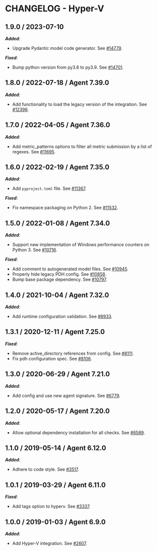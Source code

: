 # CHANGELOG - Hyper-V

## 1.9.0 / 2023-07-10

***Added***:

* Upgrade Pydantic model code generator. See [#14779](https://github.com/DataDog/integrations-core/pull/14779).

***Fixed***:

* Bump python version from py3.8 to py3.9. See [#14701](https://github.com/DataDog/integrations-core/pull/14701).

## 1.8.0 / 2022-07-18 / Agent 7.39.0

***Added***: 

* Add functionality to load the legacy version of the integration. See [#12396](https://github.com/DataDog/integrations-core/pull/12396).


## 1.7.0 / 2022-04-05 / Agent 7.36.0

***Added***: 

* Add metric_patterns options to filter all metric submission by a list of regexes. See [#11695](https://github.com/DataDog/integrations-core/pull/11695).


## 1.6.0 / 2022-02-19 / Agent 7.35.0

***Added***: 

* Add `pyproject.toml` file. See [#11367](https://github.com/DataDog/integrations-core/pull/11367).

***Fixed***: 

* Fix namespace packaging on Python 2. See [#11532](https://github.com/DataDog/integrations-core/pull/11532).


## 1.5.0 / 2022-01-08 / Agent 7.34.0

***Added***: 

* Support new implementation of Windows performance counters on Python 3. See [#10716](https://github.com/DataDog/integrations-core/pull/10716).

***Fixed***: 

* Add comment to autogenerated model files. See [#10945](https://github.com/DataDog/integrations-core/pull/10945).
* Properly hide legacy PDH config. See [#10858](https://github.com/DataDog/integrations-core/pull/10858).
* Bump base package dependency. See [#10797](https://github.com/DataDog/integrations-core/pull/10797).


## 1.4.0 / 2021-10-04 / Agent 7.32.0

***Added***: 

* Add runtime configuration validation. See [#8933](https://github.com/DataDog/integrations-core/pull/8933).


## 1.3.1 / 2020-12-11 / Agent 7.25.0

***Fixed***: 

* Remove active_directory references from config. See [#8111](https://github.com/DataDog/integrations-core/pull/8111).
* Fix pdh configuration spec. See [#8106](https://github.com/DataDog/integrations-core/pull/8106).


## 1.3.0 / 2020-06-29 / Agent 7.21.0

***Added***: 

* Add config and use new agent signature. See [#6779](https://github.com/DataDog/integrations-core/pull/6779).


## 1.2.0 / 2020-05-17 / Agent 7.20.0

***Added***: 

* Allow optional dependency installation for all checks. See [#6589](https://github.com/DataDog/integrations-core/pull/6589).


## 1.1.0 / 2019-05-14 / Agent 6.12.0

***Added***: 

* Adhere to code style. See [#3517](https://github.com/DataDog/integrations-core/pull/3517).


## 1.0.1 / 2019-03-29 / Agent 6.11.0

***Fixed***: 

* Add tags option to hyperv. See [#3337](https://github.com/DataDog/integrations-core/pull/3337).


## 1.0.0 / 2019-01-03 / Agent 6.9.0

***Added***: 

* Add Hyper-V integration. See [#2607][1].


[1]: https://github.com/DataDog/integrations-core/pull/2607
